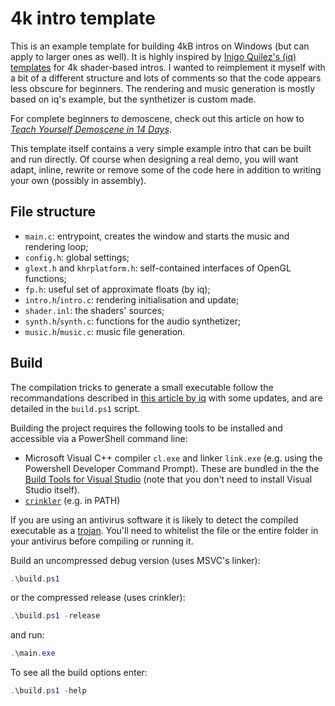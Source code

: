 # 4k intro template

This is an example template for building 4kB intros on Windows (but can apply to
larger ones as well). It is highly inspired by
[Inigo Quilez's (iq) templates](https://madethisthing.com/iq/Demo-Framework-4k)
for 4k shader-based intros. I wanted to reimplement it myself with a bit of
a different structure and lots of comments so that the code appears less obscure
for beginners. The rendering and music generation is mostly based on iq's example,
but the synthetizer is custom made.

For complete beginners to demoscene, check out this article on how to
[*Teach Yourself Demoscene in 14 Days*](https://github.com/psenough/teach_yourself_demoscene_in_14_days).

This template itself contains a very simple example intro that
can be built and run directly. Of course when designing a real demo, you will want adapt,
inline, rewrite or remove some of the code here in addition to writing your own
(possibly in assembly).

## File structure

- `main.c`: entrypoint, creates the window and starts the music and rendering loop;
- `config.h`: global settings;
- `glext.h` and `khrplatform.h`: self-contained interfaces of OpenGL functions;
- `fp.h`: useful set of approximate floats (by iq);
- `intro.h`/`intro.c`: rendering initialisation and update;
- `shader.inl`: the shaders' sources;
- `synth.h`/`synth.c`: functions for the audio synthetizer;
- `music.h`/`music.c`: music file generation.

## Build

The compilation tricks to generate a small executable follow the recommandations described
in [this article by iq](https://iquilezles.org/articles/compilingsmall/) with some updates,
and are detailed in the `build.ps1` script.

Building the project requires the following tools to be installed and accessible via a
PowerShell command line:

- Microsoft Visual C++ compiler `cl.exe` and linker `link.exe`
(e.g. using the Powershell Developer Command Prompt). These are bundled in the the
[Build Tools for Visual Studio](https://visualstudio.microsoft.com/downloads/?q=build+tools+for+visual+studio)
(note that you don't need to install Visual Studio itself).
- [`crinkler`](https://github.com/runestubbe/Crinkler) (e.g. in PATH)

If you are using an antivirus software it is likely to detect the compiled executable as
a [trojan](https://en.wikipedia.org/wiki/Trojan_horse_(computing)).
You'll need to whitelist the file or the entire folder in your antivirus before compiling or running it.

Build an uncompressed debug version (uses MSVC's linker):

```powershell
.\build.ps1
```

or the compressed release (uses crinkler):

```powershell
.\build.ps1 -release
```

and run:

```powershell
.\main.exe
```

To see all the build options enter:

```powershell
.\build.ps1 -help
```